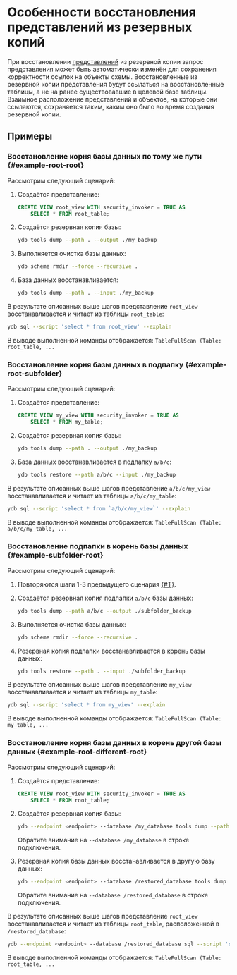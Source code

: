 # Особенности восстановления представлений из резервных копий

При восстановлении [представлений](../../../concepts/datamodel/view.md) из резервной копии запрос представления может быть автоматически изменён для сохранения корректности ссылок на объекты схемы. Восстановленные из резервной копии представления будут ссылаться на восстановленные таблицы, а не на ранее существовавшие в целевой базе таблицы. Взаимное расположение представлений и объектов, на которые они ссылаются, сохраняется таким, каким оно было во время создания резервной копии.

## Примеры

### Восстановление корня базы данных по тому же пути {#example-root-root}

Рассмотрим следующий сценарий:

1. Создаётся представление:

    ```sql
    CREATE VIEW root_view WITH security_invoker = TRUE AS
        SELECT * FROM root_table;
    ```

2. Создаётся резервная копия базы:

    ```bash
    ydb tools dump --path . --output ./my_backup
    ```

3. Выполняется очистка базы данных:

    ```bash
    ydb scheme rmdir --force --recursive .
    ```

4. База данных восстанавливается:

    ```bash
    ydb tools dump --path . --input ./my_backup
    ```

В результате описанных выше шагов представление `root_view` восстанавливается и читает из таблицы `root_table`:

```bash
ydb sql --script 'select * from root_view' --explain
```

В выводе выполненной команды отображается: `TableFullScan (Table: root_table, ...`

### Восстановление корня базы данных в подпапку {#example-root-subfolder}

Рассмотрим следующий сценарий:

1. Создаётся представление:

    ```sql
    CREATE VIEW my_view WITH security_invoker = TRUE AS
        SELECT * FROM my_table;
    ```

2. Создаётся резервная копия базы:

    ```bash
    ydb tools dump --path . --output ./my_backup
    ```

3. База данных восстанавливается в подпапку `a/b/c`:

    ```bash
    ydb tools restore --path a/b/c --input ./my_backup
    ```

В результате описанных выше шагов представление `a/b/c/my_view` восстанавливается и читает из таблицы `a/b/c/my_table`:

```bash
ydb sql --script 'select * from `a/b/c/my_view`' --explain
```

В выводе выполненной команды отображается: `TableFullScan (Table: a/b/c/my_table, ...`

### Восстановление подпапки в корень базы данных {#example-subfolder-root}

Рассмотрим следующий сценарий:

1. Повторяются шаги 1-3 предыдущего сценария [{#T}](#example-root-subfolder).
2. Создаётся резервная копия подпапки `a/b/c` базы данных:

    ```bash
    ydb tools dump --path a/b/c --output ./subfolder_backup
    ```

3. Выполняется очистка базы данных:

    ```bash
    ydb scheme rmdir --force --recursive .
    ```

4. Резервная копия подпапки восстанавливается в корень базы данных:

    ```bash
    ydb tools restore --path . --input ./subfolder_backup
    ```

В результате описанных выше шагов представление `my_view` восстанавливается и читает из таблицы `my_table`:

```bash
ydb sql --script 'select * from my_view' --explain
```

В выводе выполненной команды отображается: `TableFullScan (Table: my_table, ...`

### Восстановление корня базы данных в корень другой базы данных {#example-root-different-root}

Рассмотрим следующий сценарий:

1. Создаётся представление:

    ```sql
    CREATE VIEW root_view WITH security_invoker = TRUE AS
        SELECT * FROM root_table;
    ```

2. Создаётся резервная копия базы:

    ```bash
    ydb --endpoint <endpoint> --database /my_database tools dump --path . --output ./my_backup
    ```

    Обратите внимание на `--database /my_database` в строке подключения.

3. Резервная копия базы данных восстанавливается в другую базу данных:

    ```bash
    ydb --endpoint <endpoint> --database /restored_database tools dump --path . --input ./my_backup
    ```

    Обратите внимание на `--database /restored_database` в строке подключения.

В результате описанных выше шагов представление `root_view` восстанавливается и читает из таблицы `root_table`, расположенной в `/restored_database`:

```bash
ydb --endpoint <endpoint> --database /restored_database sql --script 'select * from root_view' --explain
```

В выводе выполненной команды отображается: `TableFullScan (Table: root_table, ...`
